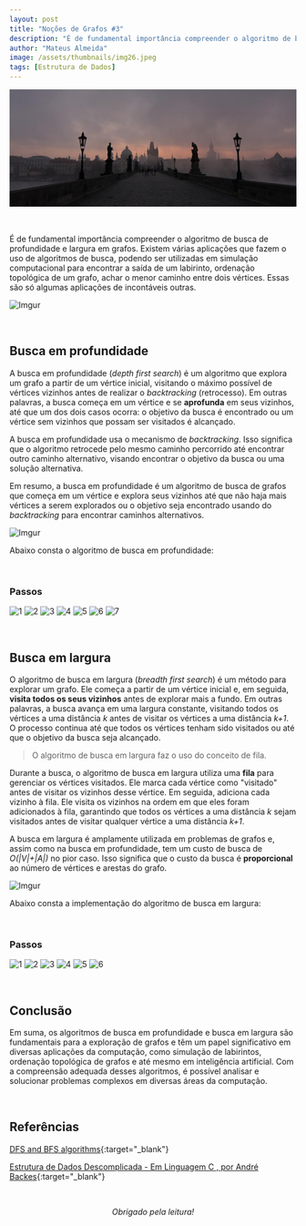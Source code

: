 ```yaml
---
layout: post
title: "Noções de Grafos #3"
description: "É de fundamental importância compreender o algoritmo de busca de profundidade e largura em grafos. Existem várias aplicações que fazem o uso de algoritmos de busca..."
author: "Mateus Almeida"
image: /assets/thumbnails/img26.jpeg
tags: [Estrutura de Dados]
---
```


![Birds](/assets/thumbnails/img26.jpeg)

&nbsp;

É de fundamental importância compreender o algoritmo de busca de profundidade e largura em grafos. Existem várias aplicações que fazem o uso de algoritmos de busca, podendo ser utilizadas em simulação computacional para encontrar a saída de um labirinto, ordenação topológica de um grafo, achar o menor caminho entre dois vértices. Essas são só algumas aplicações de incontáveis outras.

![Imgur](https://imgur.com/VHOrYu5.gif)

&nbsp;

## Busca em profundidade

A busca em profundidade (*depth first search*) é um algoritmo que explora um grafo a partir de um vértice inicial, visitando o máximo possível de vértices vizinhos antes de realizar o *backtracking* (retrocesso). Em outras palavras, a busca começa em um vértice e se **aprofunda** em seus vizinhos, até que um dos dois casos ocorra: o objetivo da busca é encontrado ou um vértice sem vizinhos que possam ser visitados é alcançado.

A busca em profundidade usa o mecanismo de *backtracking*. Isso significa que o algoritmo retrocede pelo mesmo caminho percorrido até encontrar outro caminho alternativo, visando encontrar o objetivo da busca ou uma solução alternativa.

Em resumo, a busca em profundidade é um algoritmo de busca de grafos que começa em um vértice e explora seus vizinhos até que não haja mais vértices a serem explorados ou o objetivo seja encontrado usando do *backtracking* para encontrar caminhos alternativos.

![Imgur](https://imgur.com/e9EkwuR.gif)

Abaixo consta o algoritmo de busca em profundidade:

<script src="https://gist.github.com/imsouza/dd7add87f2c263ca67da6c8414418f08.js"></script>

&nbsp;

### Passos

![1](https://imgur.com/wSRGPgG.png)
![2](https://imgur.com/KeIyMNV.png)
![3](https://imgur.com/VEpToId.png)
![4](https://imgur.com/PhRQoG6.png)
![5](https://imgur.com/hy9F3wb.png)
![6](https://imgur.com/vMAjam6.png)
![7](https://imgur.com/wcfXU21.png)

&nbsp;

## Busca em largura

O algoritmo de busca em largura (*breadth first search*) é um método para explorar um grafo. Ele começa a partir de um vértice inicial e, em seguida, **visita todos os seus vizinhos** antes de explorar mais a fundo. Em outras palavras, a busca avança em uma largura constante, visitando todos os vértices a uma distância *k* antes de visitar os vértices a uma distância *k+1*. O processo continua até que todos os vértices tenham sido visitados ou até que o objetivo da busca seja alcançado.

> O algoritmo de busca em largura faz o uso do conceito de fila.

Durante a busca, o algoritmo de busca em largura utiliza uma **fila** para gerenciar os vértices visitados. Ele marca cada vértice como "visitado" antes de visitar os vizinhos desse vértice. Em seguida, adiciona cada vizinho à fila. Ele visita os vizinhos na ordem em que eles foram adicionados à fila, garantindo que todos os vértices a uma distância *k* sejam visitados antes de visitar qualquer vértice a uma distância *k+1*.

A busca em largura é amplamente utilizada em problemas de grafos e, assim como na busca em profundidade, tem um custo de busca de *O(\|V\|+\|A\|)* no pior caso. Isso significa que o custo da busca é **proporcional** ao número de vértices e arestas do grafo.

![Imgur](https://imgur.com/Jn3jX45.gif)

Abaixo consta a implementação do algoritmo de busca em largura:

<script src="https://gist.github.com/imsouza/fcd476cf5e4710bb01aafca3fdd7de54.js"></script>

&nbsp;

### Passos

![1](https://imgur.com/vxdYSqL.png)
![2](https://imgur.com/yXXdkP2.png)
![3](https://imgur.com/baQHcnf.png)
![4](https://imgur.com/9fnEoLH.png)
![5](https://imgur.com/4lvN9v2.png)
![6](https://imgur.com/myB6uOO.png)

&nbsp;

## Conclusão

Em suma, os algoritmos de busca em profundidade e busca em largura são fundamentais para a exploração de grafos e têm um papel significativo em diversas aplicações da computação, como simulação de labirintos, ordenação topológica de grafos e até mesmo em inteligência artificial. Com a compreensão adequada desses algoritmos, é possível analisar e solucionar problemas complexos em diversas áreas da computação.

&nbsp;

## Referências

[DFS and BFS algorithms]( https://medium.com/analytics-vidhya/a-quick-explanation-of-dfs-bfs-depth-first-search-breadth-first-search-b9ef4caf952c){:target="_blank"}

[Estrutura de Dados Descomplicada - Em Linguagem C , por André Backes](https://www.amazon.com.br/Estrutura-Dados-Descomplicada-Linguagem-Backes/dp/8535285237){:target="_blank"}

<br><center><i>Obrigado pela leitura!</i></center>
